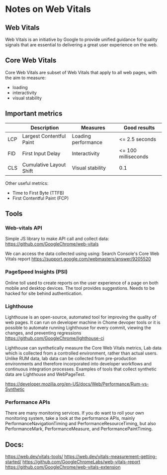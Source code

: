 # Notes on Web Vitals


## Web Vitals

Web Vitals is an initiative by Google to provide unified guidance for quality signals that are essential to delivering a great user experience on the web.

## Core Web Vitals

Core Web Vitals are subset of Web Vitals that apply to all web pages, with the aim to measure:

- loading
- interactivity
- visual stability

## Important metrics

|     | Description              | Measures            | Good results        |
|-----|--------------------------|---------------------|---------------------|
| LCP | Largest Contentful Paint | Loading performance | <= 2.5 seconds      |
| FID | First Input Delay        | Interactivity       | <= 100 milliseconds |
| CLS | Cumulative Layout Shift  | Visual stability    | 0.1                 |  

Other useful metrics:

- Time to First Byte (TTFB)
- First Contentful Paint (FCP) 


## Tools

### Web-vitals API
Simple JS library to make API call and collect data:
https://github.com/GoogleChrome/web-vitals

We can access the data collected using using:
Search Console's Core Web Vitals report https://support.google.com/webmasters/answer/9205520

### PageSpeed Insights (PSI)

Online toll used to create reports on the user experience of a page on both mobile and desktop devices. The tool provides suggestions.
Needs to be hacked for site behind authentication.

### Lighthouse 

Lighthouse is an open-source, automated tool for improving the quality of web pages. 
It can run on developer machine in Chome devoper tools or it is possible to automate running Lighthouse for every commit, viewing the changes, and preventing regressions
https://github.com/GoogleChrome/lighthouse-ci

Lighthouse can synthetically measure the Core Web Vitals metrics, Lab data which is collected from a controlled environment, rather than actual users. Unlike RUM data, lab data can be collected from pre-production environments and therefore incorporated into developer workflows and continuous integration processes. Examples of tools that collect synthetic data are Lighthouse and WebPageTest.

https://developer.mozilla.org/en-US/docs/Web/Performance/Rum-vs-Synthetic

### Performance APIs
There are many monitoring services. If you do want to roll your own monitoring system, take a look at the performance APIs, mainly PerformanceNavigationTiming and PerformanceResourceTiming, but also PerformanceMark, PerformanceMeasure, and PerformancePaintTiming.

## Docs:

https://web.dev/vitals-tools/
https://web.dev/vitals-measurement-getting-started/
https://github.com/GoogleChromeLabs/web-vitals-report
https://github.com/GoogleChrome/web-vitals-extension
